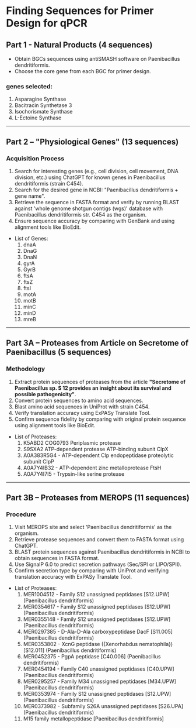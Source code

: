 # Finding Sequences for Primer Design for qPCR

## Part 1 - Natural Products (4 sequences)
- Obtain BGCs sequences using antiSMASH software on Paenibacillus dendritiformis.
- Choose the core gene from each BGC for primer design.

### genes selected:
1. Asparagine Synthase
2. Bacitracin Synthetase 3
3. Isochorismate Synthase  
4. L-Ectoine Synthase


---

## Part 2 – "Physiological Genes" (13 sequences)

### Acquisition Process
1. Search for interesting genes (e.g., cell division, cell movement, DNA division, etc.) using ChatGPT for known genes in Paenibacillus dendritiformis (strain C454).
2. Search for the desired gene in NCBI: "Paenibacillus dendritiformis + gene name".
3. Retrieve the sequence in FASTA format and verify by running BLAST against 'whole genome shotgun contigs (wgs)' database with Paenibacillus dendritiformis str. C454 as the organism.
4. Ensure sequence accuracy by comparing with GenBank and using alignment tools like BioEdit.

- List of Genes:
  1. dnaA
  2. DnaG
  3. DnaN
  4. gyrA
  5. GyrB
  6. ftsA
  7. ftsZ
  8. ftsI
  9. motA
  10. motB
  11. minC
  12. minD
  13. mreB

---

## Part 3A – Proteases from Article on Secretome of Paenibacillus (5 sequences)

### Methodology
1. Extract protein sequences of proteases from the article **"Secretome of Paenibacillus sp. S 12 provides an insight about its survival and possible pathogenicity"**.
2. Convert protein sequences to amino acid sequences.
3. Blast amino acid sequences in UniProt with strain C454.
4. Verify translation accuracy using ExPASy Translate Tool.
5. Confirm sequence fidelity by comparing with original protein sequence using alignment tools like BioEdit.

- List of Proteases:
  1. K5ABD2 COG0793 Periplasmic protease 
  2. S9SXA2 ATP-dependent protease ATP-binding subunit ClpX
  3. A0A383R5G4 - ATP-dependent Clp endopeptidase proteolytic subunit ClpP
  4. A0A7Y4IB32 - ATP-dependent zinc metalloprotease FtsH
  5. A0A7Y4I7I5 - Trypsin-like serine protease 

---

## Part 3B – Proteases from MEROPS (11 sequences)

### Procedure
1. Visit MEROPS site and select 'Paenibacillus dendritiformis' as the organism.
2. Retrieve protease sequences and convert them to FASTA format using ChatGPT.
3. BLAST protein sequences against Paenibacillus dendritiformis in NCBI to obtain sequences in FASTA format.
4. Use SignalP 6.0 to predict secretion pathways (Sec/SPI or LIPO/SPII).
5. Confirm secretion type by comparing with UniProt and verifying translation accuracy with ExPASy Translate Tool.

- List of Proteases:
  1. MER1004512 - Family S12 unassigned peptidases [S12.UPW] (Paenibacillus dendritiformis)
  2. MER0354617 - Family S12 unassigned peptidases [S12.UPW] (Paenibacillus dendritiformis)
  3. MER0355148 - Family S12 unassigned peptidases [S12.UPW] (Paenibacillus dendritiformis)
  4. MER0297385 - D-Ala-D-Ala carboxypeptidase DacF [S11.005] (Paenibacillus dendritiformis)
  5. MER0353802 - XcnG peptidase ({Xenorhabdus nematophila}) [S12.011] (Paenibacillus dendritiformis)
  6. MER0452375 - PgpA peptidase [C40.006] (Paenibacillus dendritiformis)
  7. MER0454194 - Family C40 unassigned peptidases [C40.UPW] (Paenibacillus dendritiformis)
  8. MER0295257 - Family M34 unassigned peptidases [M34.UPW] (Paenibacillus dendritiformis)
  9. MER0353974 - Family S12 unassigned peptidases [S12.UPW] (Paenibacillus dendritiformis)
  10. MER0373982 - Subfamily S26A unassigned peptidases [S26.UPA] (Paenibacillus dendritiformis)
  11. M15 family metallopeptidase [Paenibacillus dendritiformis]

